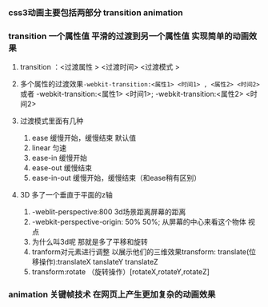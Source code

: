 ###  css3动画主要包括两部分 transition animation


### transition  一个属性值 平滑的过渡到另一个属性值 实现简单的动画效果 
1.  transition ：<过渡属性 > <过渡时间> <过渡模式 >
2.  多个属性的过渡效果`-webkit-transition:<属性1> <时间1> , <属性2> <时间2>` 或者 -webkit-transition:<属性1> <时间1>;  -webkit-transition:<属性2> <时间2>
3.  过渡模式里面有几种
    1.  ease 缓慢开始，缓慢结束 默认值
    2.  linear 匀速
    3.  ease-in 缓慢开始
    4.  ease-out 缓慢结束
    5.  ease-in-out 缓慢开始，缓慢结束（和ease稍有区别）

4. 3D 多了一个垂直于平面的z轴
    1. -weblit-perspective:800 3d场景距离屏幕的距离
    2. -webkit-perspective-origin: 50% 50%; 从屏幕的中心来看这个物体 视点
    3. 为什么叫3d呢 那就是多了平移和旋转 
    4. tranform对元素进行调整 以展示他们的三维效果transform: translate(位移操作):translateX tanslateY translateZ
    5. transform:rotate （旋转操作）[rotateX,rotateY,rotateZ]


### animation 关键帧技术 在网页上产生更加复杂的动画效果